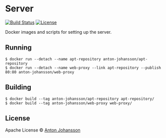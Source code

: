 # Server

[![Build Status](https://img.shields.io/travis/anton-johansson/server/master.svg)](https://travis-ci.org/anton-johansson/server)
[![License](https://img.shields.io/hexpm/l/plug.svg?maxAge=2592000)](https://raw.githubusercontent.com/anton-johansson/server/master/LICENSE)

Docker images and scripts for setting up the server.


## Running

```shell
$ docker run --detach --name apt-repository anton-johansson/apt-repository
$ docker run --detach --name web-proxy --link apt-repository --publish 80:80 anton-johansson/web-proxy
```

## Building

```shell
$ docker build --tag anton-johansson/apt-repository apt-repository/
$ docker build --tag anton-johansson/web-proxy web-proxy/
```


## License

Apache License © [Anton Johansson](https://github.com/anton-johansson)

